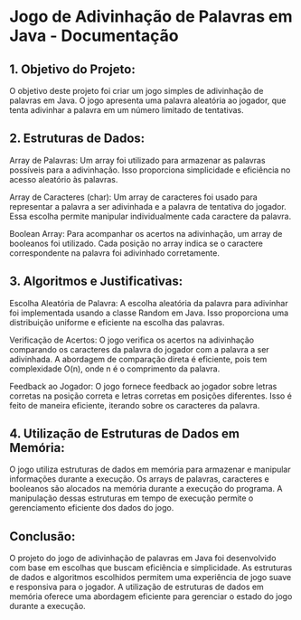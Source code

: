 # Jogo de Adivinhação de Palavras em Java - Documentação

## 1. Objetivo do Projeto:

O objetivo deste projeto foi criar um jogo simples de adivinhação de palavras em Java. O jogo apresenta uma palavra aleatória ao jogador, que tenta adivinhar a palavra em um número limitado de tentativas.

## 2. Estruturas de Dados:

Array de Palavras: Um array foi utilizado para armazenar as palavras possíveis para a adivinhação. Isso proporciona simplicidade e eficiência no acesso aleatório às palavras.

Array de Caracteres (char): Um array de caracteres foi usado para representar a palavra a ser adivinhada e a palavra de tentativa do jogador. Essa escolha permite manipular individualmente cada caractere da palavra.

Boolean Array: Para acompanhar os acertos na adivinhação, um array de booleanos foi utilizado. Cada posição no array indica se o caractere correspondente na palavra foi adivinhado corretamente.

## 3. Algoritmos e Justificativas:

Escolha Aleatória de Palavra: A escolha aleatória da palavra para adivinhar foi implementada usando a classe Random em Java. Isso proporciona uma distribuição uniforme e eficiente na escolha das palavras.

Verificação de Acertos: O jogo verifica os acertos na adivinhação comparando os caracteres da palavra do jogador com a palavra a ser adivinhada. A abordagem de comparação direta é eficiente, pois tem complexidade O(n), onde n é o comprimento da palavra.

Feedback ao Jogador: O jogo fornece feedback ao jogador sobre letras corretas na posição correta e letras corretas em posições diferentes. Isso é feito de maneira eficiente, iterando sobre os caracteres da palavra.

## 4. Utilização de Estruturas de Dados em Memória:

O jogo utiliza estruturas de dados em memória para armazenar e manipular informações durante a execução. Os arrays de palavras, caracteres e booleanos são alocados na memória durante a execução do programa. A manipulação dessas estruturas em tempo de execução permite o gerenciamento eficiente dos dados do jogo.

## Conclusão:

O projeto do jogo de adivinhação de palavras em Java foi desenvolvido com base em escolhas que buscam eficiência e simplicidade. As estruturas de dados e algoritmos escolhidos permitem uma experiência de jogo suave e responsiva para o jogador. A utilização de estruturas de dados em memória oferece uma abordagem eficiente para gerenciar o estado do jogo durante a execução.
